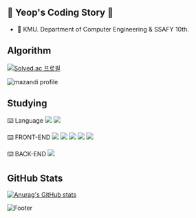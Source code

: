 <!-- pip install -r requirements.txt
uvicorn main:app --reload -->

## 🌱 Yeop's Coding Story 🌱

- 🏫 KMU. Department of Computer Engineering & SSAFY 10th.


## Algorithm
[![Solved.ac
프로필](http://mazassumnida.wtf/api/v2/generate_badge?boj=jy981025)](https://solved.ac/jy981025)

![mazandi profile](http://mazandi.herokuapp.com/api?handle=jy981025&theme=dark)

## Studying

⌨️ Language
<img src="https://img.shields.io/badge/Java-007396?style=flat&logo=Conda-Forge&logoColor=white" />
<img src="https://img.shields.io/badge/JavaScript-F7DF1E?style=flat&logo=JavaScript&logoColor=white" />

⌨️ FRONT-END
<img src="https://img.shields.io/badge/HTML5-E34F26?style=flat&logo=HTML5&logoColor=white" />
<img src="https://img.shields.io/badge/CSS3-1572B6?style=flat&logo=CSS3&logoColor=white" />
<img src="https://img.shields.io/badge/Bootstrap-7952B3?style=flat&logo=Bootstrap&logoColor=white" />
<img src="https://img.shields.io/badge/vuedotjs-4FC08D?style=flat&logo=Vue&logoColor=white"/>
<img src="https://img.shields.io/badge/react-61DAFB?style=flat&logo=React&logoColor=white"/>

⌨️ BACK-END
<img src="https://img.shields.io/badge/Spring-6DB33F?style=flat&logo=Spring&logoColor=white" />

## GitHub Stats
[![Anurag's GitHub stats](https://github-readme-stats.vercel.app/api?username=junyeop1322)](https://github.com/junyeop1322/github-readme-stats)

![Footer](https://capsule-render.vercel.app/api?type=waving&color=5FCC29&height=200&section=footer)
<!--
**junyeop1322/junyeop1322** is a ✨ _special_ ✨ repository because its `README.md` (this file) appears on your GitHub profile.

Here are some ideas to get you started:

- 🔭 I’m currently working on ...
- 🌱 I’m currently learning ...
- 👯 I’m looking to collaborate on ...
- 🤔 I’m looking for help with ...
- 💬 Ask me about ...
- 📫 How to reach me: ...
- 😄 Pronouns: ...
- ⚡ Fun fact: ...
-->
